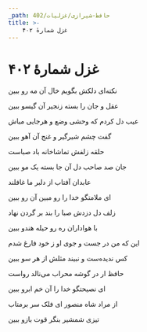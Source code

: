 ```yaml
---
_path: حافظ-شیرازی/غزلیات/402
title: >-
    غزل شمارهٔ ۴۰۲
---
```

# غزل شمارهٔ ۴۰۲

<div class="b" id="bn1"><div class="m1"><p>نکته‌ای دلکش بگویم خال آن مه رو ببین</p></div>
<div class="m2"><p>عقل و جان را بسته زنجیر آن گیسو ببین</p></div></div>
<div class="b" id="bn2"><div class="m1"><p>عیب دل کردم که وحشی وضع و هرجایی مباش</p></div>
<div class="m2"><p>گفت چشم شیرگیر و غنج آن آهو ببین</p></div></div>
<div class="b" id="bn3"><div class="m1"><p>حلقه زلفش تماشاخانه باد صباست</p></div>
<div class="m2"><p>جان صد صاحب دل آن جا بسته یک مو ببین</p></div></div>
<div class="b" id="bn4"><div class="m1"><p>عابدان آفتاب از دلبر ما غافلند</p></div>
<div class="m2"><p>ای ملامتگو خدا را رو مبین آن رو ببین</p></div></div>
<div class="b" id="bn5"><div class="m1"><p>زلف دل دزدش صبا را بند بر گردن نهاد</p></div>
<div class="m2"><p>با هواداران ره رو حیله هندو ببین</p></div></div>
<div class="b" id="bn6"><div class="m1"><p>این که من در جست و جوی او ز خود فارغ شدم</p></div>
<div class="m2"><p>کس ندیده‌ست و نبیند مثلش از هر سو ببین</p></div></div>
<div class="b" id="bn7"><div class="m1"><p>حافظ ار در گوشه محراب می‌نالد رواست</p></div>
<div class="m2"><p>ای نصیحتگو خدا را آن خم ابرو ببین</p></div></div>
<div class="b" id="bn8"><div class="m1"><p>از مراد شاه منصور ای فلک سر برمتاب</p></div>
<div class="m2"><p>تیزی شمشیر بنگر قوت بازو ببین</p></div></div>
